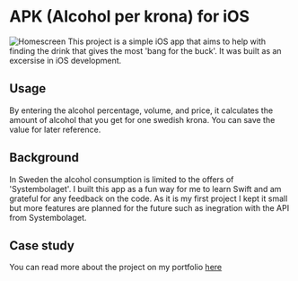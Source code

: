 # APK (Alcohol per krona) for iOS
![Homescreen](https://freight.cargocollective.com/w/1250/i/c675e7f4b34b7f26db14e605206eb6518fab036473cd2ccb4f719f8f78ef3f3f/cAlc_37.png)
This project is a simple iOS app that aims to help with finding the drink that gives the most 'bang for the buck'. It was built as an excersise in iOS development. 

<h2>Usage</h2>

By entering the alcohol percentage, volume, and price, it calculates the amount of alcohol that you get for one swedish krona. You can save the value for later reference. 

<h2>Background</h2>

In Sweden the alcohol consumption is limited to the offers of 'Systembolaget'. I built this app as a fun way for me to learn Swift and am grateful for any feedback on the code. As it is my first project I kept it small but more features are planned for the future such as inegration with the API from Systembolaget.

<h2>Case study</h2>

You can read more about the project on my portfolio <a href="https://oskarsmith.se/Alculator">here</h>
